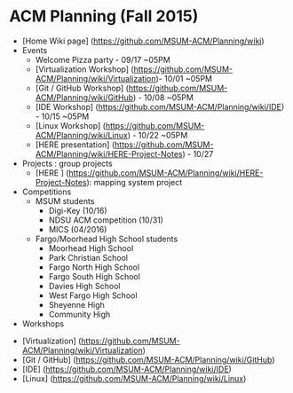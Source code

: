 # ACM Planning (Fall 2015)

+ [Home Wiki page] (https://github.com/MSUM-ACM/Planning/wiki)
+ Events
  - Welcome Pizza party - 09/17 ~05PM
  - [Virtualization Workshop] (https://github.com/MSUM-ACM/Planning/wiki/Virtualization)- 10/01 ~05PM
  - [Git / GitHub Workshop] (https://github.com/MSUM-ACM/Planning/wiki/GitHub) - 10/08 ~05PM
  - [IDE Workshop] (https://github.com/MSUM-ACM/Planning/wiki/IDE) - 10/15 ~05PM
  - [Linux Workshop] (https://github.com/MSUM-ACM/Planning/wiki/Linux) - 10/22 ~05PM
  - [HERE presentation] (https://github.com/MSUM-ACM/Planning/wiki/HERE-Project-Notes) - 10/27
+ Projects          : group projects 
  - [HERE ] (https://github.com/MSUM-ACM/Planning/wiki/HERE-Project-Notes): mapping system project
+ Competitions
  - MSUM students
    - Digi-Key (10/16)
    - NDSU ACM competition (10/31)
    - MICS (04/2016)
  - Fargo/Moorhead High School students
    - Moorhead High School
    - Park Christian School
    - Fargo North High School
    - Fargo South High School
    - Davies High School
    - West Fargo High School
    - Sheyenne High
    - Community High
+ Workshops
 - [Virtualization] (https://github.com/MSUM-ACM/Planning/wiki/Virtualization)
 - [Git / GitHub] (https://github.com/MSUM-ACM/Planning/wiki/GitHub)
 - [IDE] (https://github.com/MSUM-ACM/Planning/wiki/IDE)
 - [Linux] (https://github.com/MSUM-ACM/Planning/wiki/Linux)
